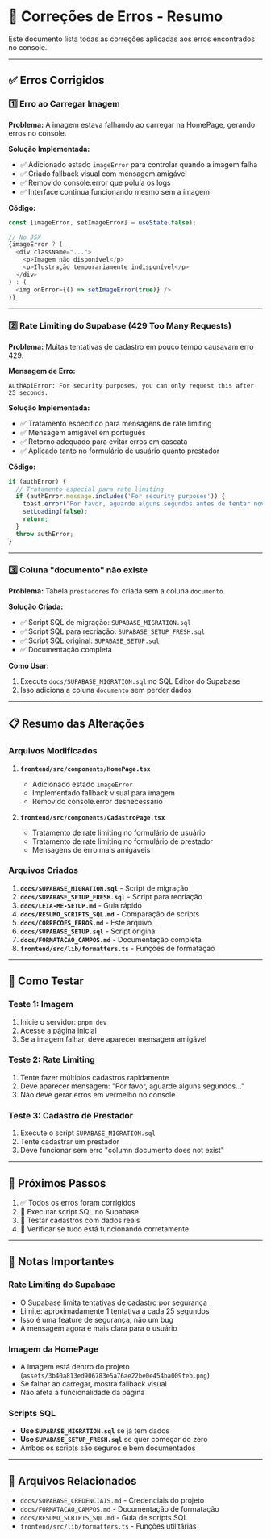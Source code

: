 # 🔧 Correções de Erros - Resumo

Este documento lista todas as correções aplicadas aos erros encontrados no console.

---

## ✅ Erros Corrigidos

### 1️⃣ Erro ao Carregar Imagem

**Problema:** A imagem estava falhando ao carregar na HomePage, gerando erros no console.

**Solução Implementada:**
- ✅ Adicionado estado `imageError` para controlar quando a imagem falha
- ✅ Criado fallback visual com mensagem amigável
- ✅ Removido console.error que poluía os logs
- ✅ Interface continua funcionando mesmo sem a imagem

**Código:**
```typescript
const [imageError, setImageError] = useState(false);

// No JSX
{imageError ? (
  <div className="...">
    <p>Imagem não disponível</p>
    <p>Ilustração temporariamente indisponível</p>
  </div>
) : (
  <img onError={() => setImageError(true)} />
)}
```

---

### 2️⃣ Rate Limiting do Supabase (429 Too Many Requests)

**Problema:** Muitas tentativas de cadastro em pouco tempo causavam erro 429.

**Mensagem de Erro:**
```
AuthApiError: For security purposes, you can only request this after 25 seconds.
```

**Solução Implementada:**
- ✅ Tratamento específico para mensagens de rate limiting
- ✅ Mensagem amigável em português
- ✅ Retorno adequado para evitar erros em cascata
- ✅ Aplicado tanto no formulário de usuário quanto prestador

**Código:**
```typescript
if (authError) {
  // Tratamento especial para rate limiting
  if (authError.message.includes('For security purposes')) {
    toast.error("Por favor, aguarde alguns segundos antes de tentar novamente. Isso é uma medida de segurança.");
    setLoading(false);
    return;
  }
  throw authError;
}
```

---

### 3️⃣ Coluna "documento" não existe

**Problema:** Tabela `prestadores` foi criada sem a coluna `documento`.

**Solução Criada:**
- ✅ Script SQL de migração: `SUPABASE_MIGRATION.sql`
- ✅ Script SQL para recriação: `SUPABASE_SETUP_FRESH.sql`
- ✅ Script SQL original: `SUPABASE_SETUP.sql`
- ✅ Documentação completa

**Como Usar:**
1. Execute `docs/SUPABASE_MIGRATION.sql` no SQL Editor do Supabase
2. Isso adiciona a coluna `documento` sem perder dados

---

## 📋 Resumo das Alterações

### Arquivos Modificados

1. **`frontend/src/components/HomePage.tsx`**
   - Adicionado estado `imageError`
   - Implementado fallback visual para imagem
   - Removido console.error desnecessário

2. **`frontend/src/components/CadastroPage.tsx`**
   - Tratamento de rate limiting no formulário de usuário
   - Tratamento de rate limiting no formulário de prestador
   - Mensagens de erro mais amigáveis

### Arquivos Criados

1. **`docs/SUPABASE_MIGRATION.sql`** - Script de migração
2. **`docs/SUPABASE_SETUP_FRESH.sql`** - Script para recriação
3. **`docs/LEIA-ME-SETUP.md`** - Guia rápido
4. **`docs/RESUMO_SCRIPTS_SQL.md`** - Comparação de scripts
5. **`docs/CORRECOES_ERROS.md`** - Este arquivo
6. **`docs/SUPABASE_SETUP.sql`** - Script original
7. **`docs/FORMATACAO_CAMPOS.md`** - Documentação completa
8. **`frontend/src/lib/formatters.ts`** - Funções de formatação

---

## 🧪 Como Testar

### Teste 1: Imagem
1. Inicie o servidor: `pnpm dev`
2. Acesse a página inicial
3. Se a imagem falhar, deve aparecer mensagem amigável

### Teste 2: Rate Limiting
1. Tente fazer múltiplos cadastros rapidamente
2. Deve aparecer mensagem: "Por favor, aguarde alguns segundos..."
3. Não deve gerar erros em vermelho no console

### Teste 3: Cadastro de Prestador
1. Execute o script `SUPABASE_MIGRATION.sql`
2. Tente cadastrar um prestador
3. Deve funcionar sem erro "column documento does not exist"

---

## 🎯 Próximos Passos

1. ✅ Todos os erros foram corrigidos
2. 🔲 Executar script SQL no Supabase
3. 🔲 Testar cadastros com dados reais
4. 🔲 Verificar se tudo está funcionando corretamente

---

## 📝 Notas Importantes

### Rate Limiting do Supabase
- O Supabase limita tentativas de cadastro por segurança
- Limite: aproximadamente 1 tentativa a cada 25 segundos
- Isso é uma feature de segurança, não um bug
- A mensagem agora é mais clara para o usuário

### Imagem da HomePage
- A imagem está dentro do projeto (`assets/3b40a813ed906783e5a76ae22be0e454ba009feb.png`)
- Se falhar ao carregar, mostra fallback visual
- Não afeta a funcionalidade da página

### Scripts SQL
- **Use `SUPABASE_MIGRATION.sql`** se já tem dados
- **Use `SUPABASE_SETUP_FRESH.sql`** se quer começar do zero
- Ambos os scripts são seguros e bem documentados

---

## 🔗 Arquivos Relacionados

- `docs/SUPABASE_CREDENCIAIS.md` - Credenciais do projeto
- `docs/FORMATACAO_CAMPOS.md` - Documentação de formatação
- `docs/RESUMO_SCRIPTS_SQL.md` - Guia de scripts SQL
- `frontend/src/lib/formatters.ts` - Funções utilitárias



